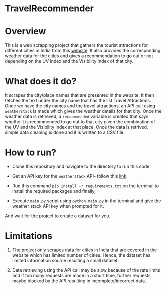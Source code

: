 # TravelRecommender

# Overview
This is a web scrapping project that gathers the tourist attractions for different cities in India from this [website](https://www.travelogyindia.com/blog/most-visited-tourist-places-in-india/). It also provides the corresponding weather data for the cities and gives a recommendation to go out or not depending on the UV index and the Visibility index of that city. 

# What does it do?

It scrapes the city/place names that are presented in the website. It then fetches the text under the city name that has the list Travel Attractions. Once we have the city names and the travel attractions, an API call using `weatherstack` is made which gives the weather details for that city. Once the weather data is retrieved, a `reccommended` variable is created that says whethe it is recommended to go out to that city given the combination of the UV and the Visibility index at that place. Once the data is retrived, simple data cleaning is done and it is written to a CSV file. 

# How to run?
- Clone this repository and navigate to the directory to run this code. 

- Get an API key for the `weatherstack` API- follow this [link](https://weatherstack.com/). 

- Run this command `pip install -r requirements.txt` on the terminal to install the required packages and finally,

- Execute `main.py` script using `python main.py` in the terminal and give the weather stack API key when prompted for it. 

And wait for the project to create a dataset for you. 

# Limitations

1. The project only scrapes data for cities in India that are covered in the website which has limited number of cities. Hence, the dataset has limited information source resulting a small dataset. 

2. Data retrieving using the API call may be slow because of the rate limits and if too many requests are made in a short time, further requests maybe blocked by the API resulting in incomplete/incorrect data. 